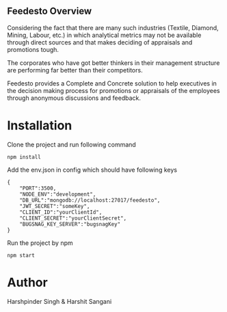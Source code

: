 ## Feedesto Overview

Considering the fact that there are many such industries (Textile, Diamond, Mining, Labour, etc.) in which analytical metrics may not be available through direct sources and that makes deciding of appraisals and promotions tough.

The corporates who have got better thinkers in their management structure are performing far better than their competitors.

Feedesto provides a Complete and Concrete solution to help executives in the decision making process for promotions or appraisals of the employees through anonymous discussions and feedback.

# Installation

Clone the project and run following command

```
npm install
```

Add the env.json in config which should have following keys

```
{
    "PORT":3500,
    "NODE_ENV":"development",
    "DB_URL":"mongodb://localhost:27017/feedesto",
    "JWT_SECRET":"someKey",
    "CLIENT_ID":"yourClientId",
    "CLIENT_SECRET":"yourClientSecret",
    "BUGSNAG_KEY_SERVER":"bugsnagKey"
}
```

Run the project by npm

```
npm start
```

# Author

Harshpinder Singh & Harshit Sangani
